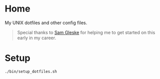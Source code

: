 # Home

My UNIX dotfiles and other config files.

> Special thanks to [Sam Gleske](https://github.com/samrocketman) for helping me to get started on this early in my career.

# Setup


```bash
./bin/setup_dotfiles.sh
```
